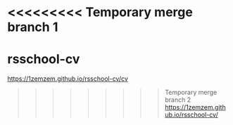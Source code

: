 <<<<<<<<< Temporary merge branch 1
=========
# rsschool-cv

https://1zemzem.github.io/rsschool-cv/cv
>>>>>>>>> Temporary merge branch 2
https://1zemzem.github.io/rsschool-cv/